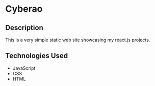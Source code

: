 # Cyberao
## Description
This is a very simple static web site showcasing my react.js projects.

## Technologies Used
* JavaScript
* CSS
* HTML


